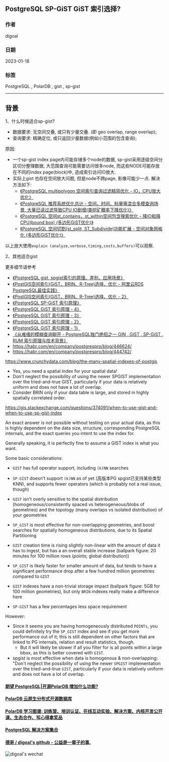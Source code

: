 ## PostgreSQL SP-GiST GiST 索引选择?    
              
### 作者              
digoal              
              
### 日期              
2023-01-18              
              
### 标签              
PostgreSQL , PolarDB , gist , sp-gist   
              
----              
              
## 背景   
  
1、什么时候适合sp-gist?  
- 数据要求: 无空间交叠, 或只有少量交叠. (即 geo overlap, range overlap);  
- 查询要求: 精确定位, 或只返回少量数据(例如小范围的包含查询);  
  
原因:  
- 一个sp-gist index page内可能存储多个node的数据, sp-gist采用逐级空间分区切分整理数据, 大范围查询可能需要访问很多node, 而这些NODE可能存放在不同的index page(block)中, 造成索引访问IO放大.   
- 实际上gist 也存在空间放大问题, 但是node不跨page, 影像可能少一点. 解决方法如下:
    - [《PostgreSQL multipolygon 空间索引查询过滤精简优化 - IO，CPU放大优化》](../201711/20171122_03.md)  
    - [《PostgreSQL 推荐系统优化总计 - 空间、时间、标量等混合多模查询场景, 大量已读过滤导致CPU IO剧增(类挖矿概率下降优化)》](../202006/20200612_01.md)  
    - [《PostgreSQL 空间st_contains，st_within空间包含搜索优化 - 降IO和降CPU(bound box) (多边形GiST优化)》](../201710/20171004_01.md)  
    - [《PostgreSQL 空间切割(st_split, ST_Subdivide)功能扩展 - 空间对象网格化 (多边形GiST优化)》](../201710/20171005_01.md)  
  
以上放大使用`explain (analyze,verbose,timing,costs,buffers)`可以观察.  
  
2、其他适合gist  
  
更多细节请参考  
- [《PostgreSQL gist, spgist索引的原理、差别、应用场景》](../201906/20190604_03.md)    
- [《PostGIS空间索引(GiST、BRIN、R-Tree)选择、优化 - 阿里云RDS PostgreSQL最佳实践》](../201708/20170820_01.md)    
- [《PostGIS空间索引(GiST、BRIN、R-Tree)选择、优化 - 2》](../202105/20210507_05.md)    
- [《PostgreSQL SP-GiST 索引原理》](../202011/20201128_01.md)    
- [《PostgreSQL GiST 索引原理 - 4》](../202010/20201004_04.md)    
- [《PostgreSQL GiST 索引原理 - 3》](../202010/20201004_03.md)    
- [《PostgreSQL GiST 索引原理 - 2》](../202010/20201004_02.md)    
- [《PostgreSQL GiST 索引原理 - 1》](../202010/20201004_01.md)    
- [《从难缠的模糊查询聊开 - PostgreSQL独门绝招之一 GIN , GiST , SP-GiST , RUM 索引原理与技术背景》](../201612/20161231_01.md)    
- https://habr.com/en/company/postgrespro/blog/446624/  
- https://habr.com/en/company/postgrespro/blog/444742/  
  
  
https://www.crunchydata.com/blog/the-many-spatial-indexes-of-postgis  
  
- Yes, you need a spatial index for your spatial data!  
- Don't neglect the possibility of using the newer SPGIST implementation over the tried-and-true GIST, particularly if your data is relatively uniform and does not have a lot of overlap.  
- Consider BRIN only if your data table is large, and stored in highly spatially correlated order.  
  
https://gis.stackexchange.com/questions/374091/when-to-use-gist-and-when-to-use-sp-gist-index  
  
An exact answer is not possible without testing on your actual data, as this is highly dependent on the data size, structure, corresponding PostgreSQL internals, and the exact queries you intent to use the index for.  
  
Generally speaking, it is perfectly fine to assume a GIST index is what you want.  
  
Some basic considerations:  
- `GIST` has full operator support, including `(k)NN` searches  
- `SP-GIST` doesn't support `(k)NN` as of yet (高版本PG spgist已支持某些类型KNN), and supports fewer operators (which is probably not a real issue, though)  
  
- `GIST` isn't overly sensitive to the spatial distribution (homogeneous/consistently spaced vs heterogeneous/blobs of geometries) and the topology (many overlaps vs isolated distribution) of your geometries  
- `SP_GIST` is most effective for non-overlapping geometries, and boost searches for spatially homogeneous distributions, due to its Spatial Partitioning  
  
- `GIST` creation time is rising slightly non-linear with the amount of data it has to ingest, but has a an overall stable increase (ballpark figure: 20 minutes for 100 million rows (points; global distribution))  
- `SP_GIST` is likely faster for smaller amount of data, but tends to have a significant performance drop after a few hundred million geometries compared to `GIST`  
  
- `GIST` indexes have a non-trivial storage impact (ballpark figure: 5GB for 100 million geometries), but only `BRIN` indexes really make a difference here  
- `SP-GIST` has a few percentages less space requirement  
  
However:  
- Since it seems you are having homogeneously distributed `POINTs`, you could definitely try the `SP_GIST` index and see if you get more performance out of it; this is still dependent on other factors that are linked to PG internals, relation and result statistics, though.  
    - But it will likely be slower if all you filter for is all points within a large bbox, as this is better covered with `GIST`.  
- spgist is most effective when data is homogenous & non-overlapping: "Don't neglect the possibility of using the newer `SPGIST` implementation over the tried-and-true `GIST`, particularly if your data is relatively uniform and does not have a lot of overlap.  
  
  
  
#### [期望 PostgreSQL|开源PolarDB 增加什么功能?](https://github.com/digoal/blog/issues/76 "269ac3d1c492e938c0191101c7238216")
  
  
#### [PolarDB 云原生分布式开源数据库](https://github.com/ApsaraDB "57258f76c37864c6e6d23383d05714ea")
  
  
#### [PolarDB 学习图谱: 训练营、培训认证、在线互动实验、解决方案、内核开发公开课、生态合作、写心得拿奖品](https://www.aliyun.com/database/openpolardb/activity "8642f60e04ed0c814bf9cb9677976bd4")
  
  
#### [PostgreSQL 解决方案集合](../201706/20170601_02.md "40cff096e9ed7122c512b35d8561d9c8")
  
  
#### [德哥 / digoal's github - 公益是一辈子的事.](https://github.com/digoal/blog/blob/master/README.md "22709685feb7cab07d30f30387f0a9ae")
  
  
![digoal's wechat](../pic/digoal_weixin.jpg "f7ad92eeba24523fd47a6e1a0e691b59")
  
